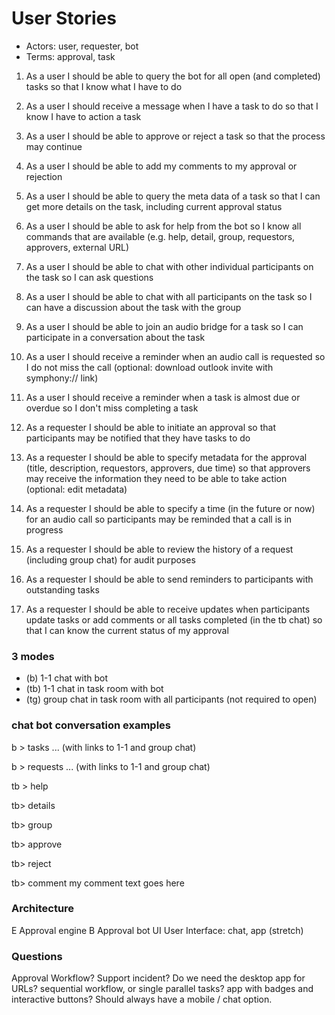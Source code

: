 # User Stories

- Actors: user, requester, bot
- Terms: approval, task

1. As a user I should be able to query the bot for all open (and completed) tasks so that I know what I have to do
1. As a user I should receive a message when I have a task to do so that I know I have to action a task
1. As a user I should be able to approve or reject a task so that the process may continue
1. As a user I should be able to add my comments to my approval or rejection
1. As a user I should be able to query the meta data of a task so that I can get more details on the task, including current approval status
1. As a user I should be able to ask for help from the bot so I know all commands that are available (e.g. help, detail, group, requestors, approvers, external URL)
1. As a user I should be able to chat with other individual participants on the task so I can ask questions
1. As a user I should be able to chat with all participants on the task so I can have a discussion about the task with the group
1. As a user I should be able to join an audio bridge for a task so I can participate in a conversation about the task
1. As a user I should receive a reminder when an audio call is requested so I do not miss the call  (optional: download outlook invite with symphony:// link)
1. As a user I should receive a reminder when a task is almost due or overdue so I don't miss completing a task

1. As a requester I should be able to initiate an approval so that participants may be notified that they have tasks to do
1. As a requester I should be able to specify metadata for the approval (title, description, requestors, approvers, due time) so that approvers may receive the information they need to be able to take action (optional: edit metadata)
1. As a requester I should be able to specify a time (in the future or now) for an audio call so participants may be reminded that a call is in progress
1. As a requester I should be able to review the history of a request (including group chat) for audit purposes
1. As a requester I should be able to send reminders to participants with outstanding tasks
1. As a requester I should be able to receive updates when participants update tasks or add comments or all tasks completed (in the tb chat) so that I can know the current status of my approval


### 3 modes
- (b) 1-1 chat with bot
- (tb) 1-1 chat in task room with bot
- (tg) group chat in task room with all participants (not required to open)


### chat bot conversation examples

b > tasks
... (with links to 1-1 and group chat)

b > requests
... (with links to 1-1 and group chat)

tb > help

tb> details

tb> group

tb> approve

tb> reject

tb> comment my comment text goes here


### Architecture

E Approval engine
B Approval bot
UI User Interface: chat, app (stretch)

### Questions

Approval Workflow?
Support incident?
Do we need the desktop app for URLs?
sequential workflow, or single parallel tasks?
app with badges and interactive buttons? Should always have a mobile / chat option.
